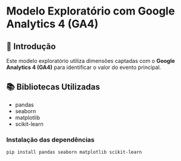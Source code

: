 # Modelo Exploratório com Google Analytics 4 (GA4)

## 📌 Introdução

Este modelo exploratório utiliza dimensões captadas com o **Google Analytics 4 (GA4)** para identificar o valor do evento principal.

## 📚 Bibliotecas Utilizadas

- pandas  
- seaborn  
- matplotlib  
- scikit-learn  

### Instalação das dependências

```bash
pip install pandas seaborn matplotlib scikit-learn
